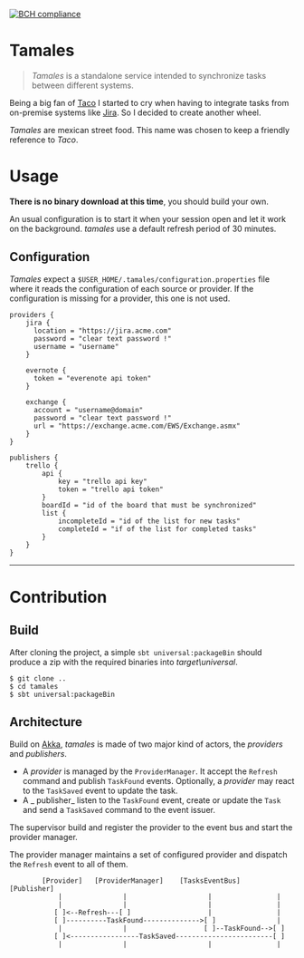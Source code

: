 [![BCH compliance](https://bettercodehub.com/edge/badge/gervaisb/tamales?branch=master)](https://bettercodehub.com/)

# Tamales
> _Tamales_ is a standalone service intended to synchronize tasks between 
different systems. 

Being a big fan of [Taco](https://www.tacoapp.com) I started to cry when having 
to integrate tasks from on-premise systems like [Jira](https://jira.atlassian.com).
So I decided to create another wheel.

_Tamales_ are mexican street food. This name was chosen to keep a friendly 
reference to _Taco_. 
 
# Usage
**There is no binary download at this time**, you should build your own. 

An usual configuration is to start it when your session open and let it work on 
the background. _tamales_ use a default refresh period of 30 minutes. 

## Configuration
_Tamales_ expect a `$USER_HOME/.tamales/configuration.properties` file where it reads 
the configuration of each source or provider. If the configuration is missing for a 
provider, this one is not used.

    providers {
        jira {
          location = "https://jira.acme.com"
          password = "clear text password !"
          username = "username"
        }
        
        evernote {
          token = "everenote api token"
        }
        
        exchange {
          account = "username@domain"
          password = "clear text password !"
          url = "https://exchange.acme.com/EWS/Exchange.asmx"
        }
    }
    
    publishers {
        trello {
            api {
                key = "trello api key"
                token = "trello api token"
            }
            boardId = "id of the board that must be synchronized"
            list {
                incompleteId = "id of the list for new tasks"
                completeId = "if of the list for completed tasks"
            }
        }
    }

_______________________________________________________________________________

# Contribution

## Build
After cloning the project, a simple `sbt universal:packageBin` should produce 
a zip with the required binaries into _target\universal_.

    $ git clone ..
    $ cd tamales
    $ sbt universal:packageBin

## Architecture
Build on [Akka](https://akka.lightbend.io), _tamales_ is made of two major kind 
of actors, the _providers_ and _publishers_. 
+ A _provider_ is managed by the `ProviderManager`. It accept the `Refresh` 
command and publish `TaskFound` events. Optionally, a _provider_ may react to 
the `TaskSaved` event to update the task.
+ A _ publisher_ listen to the `TaskFound` event, create or update the `Task` 
and send a `TaskSaved` command to the event issuer. 

The supervisor build and register the provider to the event bus and start the 
provider manager.

The provider manager maintains a set of configured provider and dispatch the 
`Refresh` event to all of them.   


            [Provider]   [ProviderManager]    [TasksEventBus]    [Publisher]
                |               |                    |                |
                |               |                    |                |
               [ ]<--Refresh---[ ]                   |                |
               [ ]----------TaskFound-------------->[ ]               |
                |               |                   [ ]--TaskFound-->[ ]
               [ ]<-----------------TaskSaved------------------------[ ]                          
                |               |                    |                |
                

